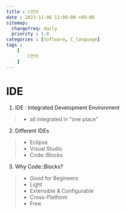 ```yaml
---
title : c언어
date : 2023-11-06 11:00:00 +09:00
sitemap:
  changefreq: daily
  priority : 1.0
categories : [Software, C_language]
tags :
    [ 
        C언어
    ]
---
```


# IDE
1. IDE : Integrated Development Environment
> - all integrated in "one place"
2. Different IDEs
> - Eclipse
> - Visual Studio
> - Code::Blocks
3.  Why Code::Blocks?
> - Good for Begineers
> - Light
> - Extensible & Configurable
> - Cross-Platform
> - Free

